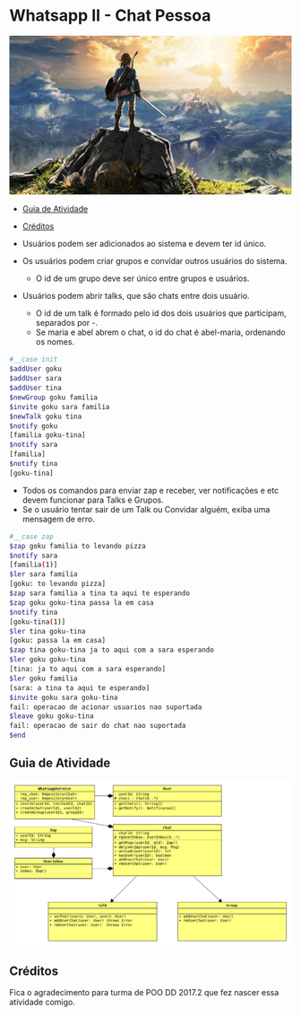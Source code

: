 # Whatsapp II - Chat Pessoa

![](cover.jpg)

[](toc)

- [Guia de Atividade](#guia-de-atividade)
- [Créditos](#créditos)
[](toc)

- Usuários podem ser adicionados ao sistema e devem ter id único.
- Os usuários podem criar grupos e convidar outros usuários do sistema.
    - O id de um grupo deve ser único entre grupos e usuários.
- Usuários podem abrir talks, que são chats entre dois usuário.
    - O id de um talk é formado pelo id dos dois usuários que participam, separados por -.
    - Se maria e abel abrem o chat, o id do chat é abel-maria, ordenando os nomes.

```sh
#__case init
$addUser goku
$addUser sara
$addUser tina
$newGroup goku familia
$invite goku sara familia
$newTalk goku tina
$notify goku
[familia goku-tina]
$notify sara
[familia]
$notify tina
[goku-tina]
```

- Todos os comandos para enviar zap e receber, ver notificações e etc devem funcionar para Talks e Grupos.
- Se o usuário tentar sair de um Talk ou Convidar alguém, exiba uma mensagem de erro.

```sh
#__case zap
$zap goku familia to levando pizza
$notify sara
[familia(1)]
$ler sara familia
[goku: to levando pizza]
$zap sara familia a tina ta aqui te esperando
$zap goku goku-tina passa la em casa
$notify tina
[goku-tina(1)]
$ler tina goku-tina
[goku: passa la em casa]
$zap tina goku-tina ja to aqui com a sara esperando
$ler goku goku-tina
[tina: ja to aqui com a sara esperando]
$ler goku familia
[sara: a tina ta aqui te esperando]
$invite goku sara goku-tina
fail: operacao de acionar usuarios nao suportada
$leave goku goku-tina
fail: operacao de sair do chat nao suportada
$end
```

## Guia de Atividade

![](diagrama.png)


## Créditos

Fica o agradecimento para turma de POO DD 2017.2 que fez nascer essa atividade comigo.
